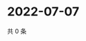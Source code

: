 # 2022-07-07

共 0 条

<!-- BEGIN WEIBO -->
<!-- 最后更新时间 Thu Jul 07 2022 21:29:03 GMT+0800 (China Standard Time) -->

<!-- END WEIBO -->
